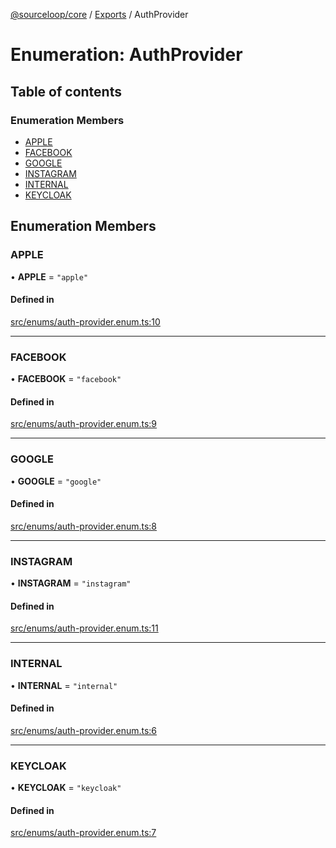 [@sourceloop/core](../README.md) / [Exports](../modules.md) / AuthProvider

# Enumeration: AuthProvider

## Table of contents

### Enumeration Members

- [APPLE](AuthProvider.md#apple)
- [FACEBOOK](AuthProvider.md#facebook)
- [GOOGLE](AuthProvider.md#google)
- [INSTAGRAM](AuthProvider.md#instagram)
- [INTERNAL](AuthProvider.md#internal)
- [KEYCLOAK](AuthProvider.md#keycloak)

## Enumeration Members

### APPLE

• **APPLE** = ``"apple"``

#### Defined in

[src/enums/auth-provider.enum.ts:10](https://github.com/sourcefuse/loopback4-microservice-catalog/blob/53060ad88/packages/core/src/enums/auth-provider.enum.ts#L10)

___

### FACEBOOK

• **FACEBOOK** = ``"facebook"``

#### Defined in

[src/enums/auth-provider.enum.ts:9](https://github.com/sourcefuse/loopback4-microservice-catalog/blob/53060ad88/packages/core/src/enums/auth-provider.enum.ts#L9)

___

### GOOGLE

• **GOOGLE** = ``"google"``

#### Defined in

[src/enums/auth-provider.enum.ts:8](https://github.com/sourcefuse/loopback4-microservice-catalog/blob/53060ad88/packages/core/src/enums/auth-provider.enum.ts#L8)

___

### INSTAGRAM

• **INSTAGRAM** = ``"instagram"``

#### Defined in

[src/enums/auth-provider.enum.ts:11](https://github.com/sourcefuse/loopback4-microservice-catalog/blob/53060ad88/packages/core/src/enums/auth-provider.enum.ts#L11)

___

### INTERNAL

• **INTERNAL** = ``"internal"``

#### Defined in

[src/enums/auth-provider.enum.ts:6](https://github.com/sourcefuse/loopback4-microservice-catalog/blob/53060ad88/packages/core/src/enums/auth-provider.enum.ts#L6)

___

### KEYCLOAK

• **KEYCLOAK** = ``"keycloak"``

#### Defined in

[src/enums/auth-provider.enum.ts:7](https://github.com/sourcefuse/loopback4-microservice-catalog/blob/53060ad88/packages/core/src/enums/auth-provider.enum.ts#L7)
